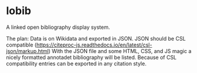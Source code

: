 # lobib
A linked open bibliography display system.

The plan:
Data is on Wikidata and exported in JSON.
JSON should be CSL compatible (https://citeproc-js.readthedocs.io/en/latest/csl-json/markup.html)
With the JSON file and some HTML, CSS, and JS magic a nicely formatted annotadet bibliography will be listed. 
Because of CSL compatibility entries can be exported in any citation style. 
